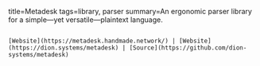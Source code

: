title=Metadesk
tags=library, parser
summary=An ergonomic parser library for a simple—yet versatile—plaintext language.
~~~~~~

[Website](https://metadesk.handmade.network/) | [Website](https://dion.systems/metadesk) | [Source](https://github.com/dion-systems/metadesk)
